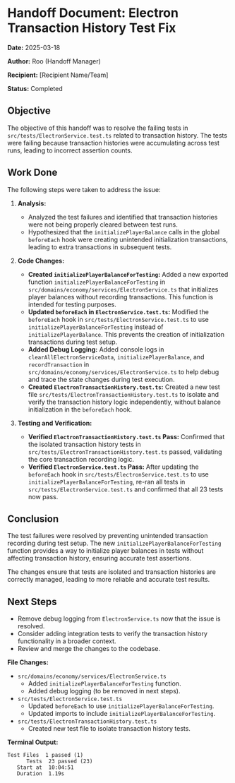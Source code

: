 # Handoff Document: Electron Transaction History Test Fix

**Date:** 2025-03-18

**Author:** Roo (Handoff Manager)

**Recipient:** [Recipient Name/Team]

**Status:** Completed

## Objective

The objective of this handoff was to resolve the failing tests in `src/tests/ElectronService.test.ts` related to transaction history. The tests were failing because transaction histories were accumulating across test runs, leading to incorrect assertion counts.

## Work Done

The following steps were taken to address the issue:

1. **Analysis:**

   - Analyzed the test failures and identified that transaction histories were not being properly cleared between test runs.
   - Hypothesized that the `initializePlayerBalance` calls in the global `beforeEach` hook were creating unintended initialization transactions, leading to extra transactions in subsequent tests.

2. **Code Changes:**

   - **Created `initializePlayerBalanceForTesting`:** Added a new exported function `initializePlayerBalanceForTesting` in `src/domains/economy/services/ElectronService.ts` that initializes player balances without recording transactions. This function is intended for testing purposes.
   - **Updated `beforeEach` in `ElectronService.test.ts`:** Modified the `beforeEach` hook in `src/tests/ElectronService.test.ts` to use `initializePlayerBalanceForTesting` instead of `initializePlayerBalance`. This prevents the creation of initialization transactions during test setup.
   - **Added Debug Logging:** Added console logs in `clearAllElectronServiceData`, `initializePlayerBalance`, and `recordTransaction` in `src/domains/economy/services/ElectronService.ts` to help debug and trace the state changes during test execution.
   - **Created `ElectronTransactionHistory.test.ts`:** Created a new test file `src/tests/ElectronTransactionHistory.test.ts` to isolate and verify the transaction history logic independently, without balance initialization in the `beforeEach` hook.

3. **Testing and Verification:**
   - **Verified `ElectronTransactionHistory.test.ts` Pass:** Confirmed that the isolated transaction history tests in `src/tests/ElectronTransactionHistory.test.ts` passed, validating the core transaction recording logic.
   - **Verified `ElectronService.test.ts` Pass:** After updating the `beforeEach` hook in `src/tests/ElectronService.test.ts` to use `initializePlayerBalanceForTesting`, re-ran all tests in `src/tests/ElectronService.test.ts` and confirmed that all 23 tests now pass.

## Conclusion

The test failures were resolved by preventing unintended transaction recording during test setup. The new `initializePlayerBalanceForTesting` function provides a way to initialize player balances in tests without affecting transaction history, ensuring accurate test assertions.

The changes ensure that tests are isolated and transaction histories are correctly managed, leading to more reliable and accurate test results.

## Next Steps

- Remove debug logging from `ElectronService.ts` now that the issue is resolved.
- Consider adding integration tests to verify the transaction history functionality in a broader context.
- Review and merge the changes to the codebase.

**File Changes:**

- `src/domains/economy/services/ElectronService.ts`
  - Added `initializePlayerBalanceForTesting` function.
  - Added debug logging (to be removed in next steps).
- `src/tests/ElectronService.test.ts`
  - Updated `beforeEach` to use `initializePlayerBalanceForTesting`.
  - Updated imports to include `initializePlayerBalanceForTesting`.
- `src/tests/ElectronTransactionHistory.test.ts`
  - Created new test file to isolate transaction history tests.

**Terminal Output:**

```
Test Files  1 passed (1)
      Tests  23 passed (23)
   Start at  10:04:51
   Duration  1.19s
```
